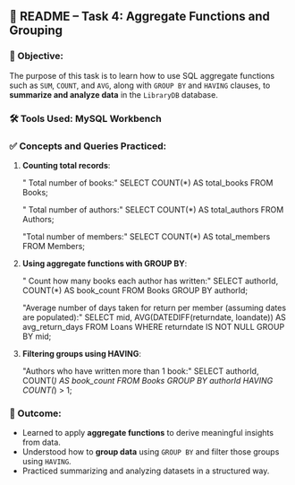 ## 📄 README – Task 4: Aggregate Functions and Grouping

### 📝 Objective:

The purpose of this task is to learn how to use SQL aggregate functions such as `SUM`, `COUNT`, and `AVG`, along with `GROUP BY` and `HAVING` clauses, to **summarize and analyze data** in the `LibraryDB` database.

### 🛠 Tools Used: MySQL Workbench

### ✅ Concepts and Queries Practiced:

1. **Counting total records**:

   " Total number of books:"
     SELECT COUNT(*) AS total_books FROM Books;
   
   " Total number of authors:"
     SELECT COUNT(*) AS total_authors FROM Authors;
   
     "Total number of members:"
     SELECT COUNT(*) AS total_members FROM Members;

3. **Using aggregate functions with GROUP BY**:

   " Count how many books each author has written:"
     SELECT authorId, COUNT(*) AS book_count
     FROM Books
     GROUP BY authorId;
    
    "Average number of days taken for return per member (assuming dates are populated):"
     SELECT mid, AVG(DATEDIFF(returndate, loandate)) AS avg_return_days
     FROM Loans
     WHERE returndate IS NOT NULL
     GROUP BY mid;

4. **Filtering groups using HAVING**:

   "Authors who have written more than 1 book:"
     SELECT authorId, COUNT(*) AS book_count
     FROM Books
     GROUP BY authorId
     HAVING COUNT(*) > 1;
  

### 📌 Outcome:

* Learned to apply **aggregate functions** to derive meaningful insights from data.
* Understood how to **group data** using `GROUP BY` and filter those groups using `HAVING`.
* Practiced summarizing and analyzing datasets in a structured way.
